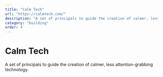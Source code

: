 ```yaml
---
title: "Calm Tech"
url: "https://calmtech.com/"
description: "A set of principals to guide the creation of calmer, less attention-grabbing technology."
category: "building"
order: 4
---
```


# Calm Tech

A set of principals to guide the creation of calmer, less attention-grabbing technology.
